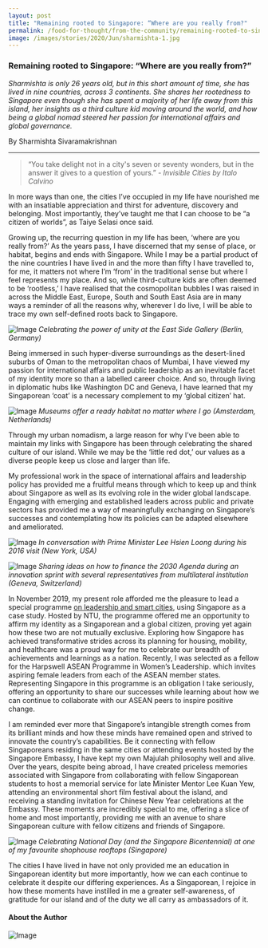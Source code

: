 ```yaml
---
layout: post
title: "Remaining rooted to Singapore: “Where are you really from?"
permalink: /food-for-thought/from-the-community/remaining-rooted-to-singapore-where-are-you-really-from
image: /images/stories/2020/Jun/sharmishta-1.jpg
---
```


### Remaining rooted to Singapore: “Where are you really from?”

_Sharmishta is only 26 years old, but in this short amount of time, she has lived in nine countries, across 3 continents. She shares her rootedness to Singapore even though she has spent a majority of her life away from this island, her insights as a third culture kid moving around the world, and how being a global nomad steered her passion for international affairs and global governance._

By Sharmishta Sivaramakrishnan

<hr>

> “You take delight not in a city's seven or seventy wonders, but in the answer it gives to a question of yours.” 
_-	Invisible Cities by Italo Calvino_

In more ways than one, the cities I’ve occupied in my life have nourished me with an insatiable appreciation and thirst for adventure, discovery and belonging. Most importantly, they’ve taught me that I can choose to be “a citizen of worlds”, as Taiye Selasi once said. 

Growing up, the recurring question in my life has been, ‘where are you really from?’ As the years pass, I have discerned that my sense of place, or habitat, begins and ends with Singapore. While I may be a partial product of the nine countries I have lived in and the more than fifty I have travelled to, for me, it matters not where I’m ‘from’ in the traditional sense but where I feel represents my place. And so, while third-culture kids are often deemed to be ‘rootless,’ I have realised that the cosmopolitan bubbles I was raised in across the Middle East, Europe, South and South East Asia are in many ways a reminder of all the reasons why, wherever I do live, I will be able to trace my own self-defined roots back to Singapore.

![Image](/images/stories/2020/Jun/sharmishta-1.jpg)
_Celebrating the power of unity at the East Side Gallery (Berlin, Germany)_

Being immersed in such hyper-diverse surroundings as the desert-lined suburbs of Oman to the metropolitan chaos of Mumbai, I have viewed my passion for international affairs and public leadership as an inevitable facet of my identity more so than a labelled career choice. And so, through living in diplomatic hubs like Washington DC and Geneva, I have learned that my Singaporean ‘coat’ is a necessary complement to my ‘global citizen’ hat. 

![Image](/images/stories/2020/Jun/sharmishta-2.jpg)
_Museums offer a ready habitat no matter where I go (Amsterdam, Netherlands)_

Through my urban nomadism, a large reason for why I’ve been able to maintain my links with Singapore has been through celebrating the shared culture of our island. While we may be the ‘little red dot,’ our values as a diverse people keep us close and larger than life.  

My professional work in the space of international affairs and leadership policy has provided me a fruitful means through which to keep up and think about Singapore as well as its evolving role in the wider global landscape. Engaging with emerging and established leaders across public and private sectors has provided me a way of meaningfully exchanging on Singapore’s successes and contemplating how its policies can be adapted elsewhere and ameliorated. 

![Image](/images/stories/2020/Jun/sharmishta-3.jpg)
_In conversation with Prime Minister Lee Hsien Loong during his 2016 visit (New York, USA)_

![Image](/images/stories/2020/Jun/sharmishta-4.jpg)
_Sharing ideas on how to finance the 2030 Agenda during an innovation sprint with several representatives from multilateral institution  (Geneva, Switzerland)_

In November 2019, my present role afforded me the pleasure to lead a special programme [on leadership and smart cities](https://www.weforum.org/agenda/2019/11/singapore-smart-city/), using Singapore as a case study. Hosted by NTU, the programme offered me an opportunity to affirm my identity as a Singaporean and a global citizen, proving yet again how these two are not mutually exclusive. Exploring how Singapore has achieved transformative strides across its planning for housing, mobility, and healthcare was a proud way for me to celebrate our breadth of achievements and learnings as a nation. Recently, I was selected as a fellow for the Harpswell ASEAN Programme in Women’s Leadership. which invites aspiring female leaders from each of the ASEAN member states. Representing Singapore in this programme is an obligation I take seriously, offering an opportunity to share our successes while learning about how we can continue to collaborate with our ASEAN peers to inspire positive change. 

I am reminded ever more that Singapore’s intangible strength comes from its brilliant minds and how these minds have remained open and strived to innovate the country’s capabilities. Be it connecting with fellow Singaporeans residing in the same cities or attending events hosted by the Singapore Embassy, I have kept my own Majulah philosophy well and alive. Over the years, despite being abroad, I have created priceless memories associated with Singapore from collaborating with fellow Singaporean students to host a memorial service for late Minister Mentor Lee Kuan Yew, attending an environmental short film festival about the island, and receiving a standing invitation for Chinese New Year celebrations at the Embassy. These moments are incredibly special to me, offering a slice of home and most importantly, providing me with an avenue to share Singaporean culture with fellow citizens and friends of Singapore. 

![Image](/images/stories/2020/Jun/sharmishta-5.png)
_Celebrating National Day (and the Singapore Bicentennial) at one of my favourite shophouse rooftops (Singapore)_

The cities I have lived in have not only provided me an education in Singaporean identity but more importantly, how we can each continue to celebrate it despite our differing experiences. As a Singaporean, I rejoice in how these moments have instilled in me a greater self-awareness, of gratitude for our island and of the duty we all carry as ambassadors of it. 

#### About the Author

![Image](/images/stories/2020/Jun/sharmishta-bio.png)
